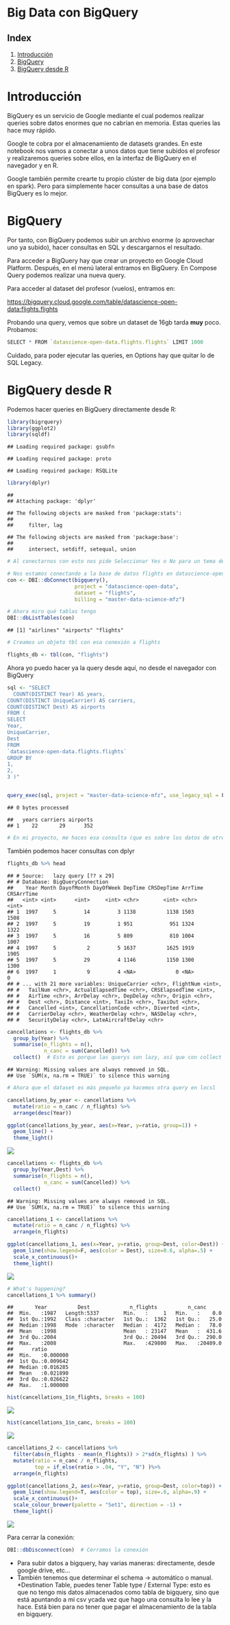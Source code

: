Big Data con BigQuery
================

Index
-----

1.  [Introducción](#introducción)
2.  [BigQuery](#bigquery)
3.  [BigQuery desde R](#bigquery-desde-r)

Introducción
============

BigQuery es un servicio de Google mediante el cual podemos realizar queries sobre datos enormes que no cabrían en memoria. Estas queries las hace muy rápido.

Google te cobra por el almacenamiento de datasets grandes. En este notebook nos vamos a conectar a unos datos que tiene subidos el profesor y realizaremos queries sobre ellos, en la interfaz de BigQuery en el navegador y en R.

Google también permite crearte tu propio clúster de big data (por ejemplo en spark). Pero para simplemente hacer consultas a una base de datos BigQuery es lo mejor.

BigQuery
========

Por tanto, con BigQuery podemos subir un archivo enorme (o aprovechar uno ya subido), hacer consultas en SQL y descargarnos el resultado.

Para acceder a BigQuery hay que crear un proyecto en Google Cloud Platform. Después, en el menú lateral entramos en BigQuery. En Compose Query podemos realizar una nueva query.

Para acceder al dataset del profesor (vuelos), entramos en:

<https://bigquery.cloud.google.com/table/datascience-open-data:flights.flights>

Probando una query, vemos que sobre un dataset de 16gb tarda **muy** poco. Probamos:

``` r
SELECT * FROM `datascience-open-data.flights.flights` LIMIT 1000
```

Cuidado, para poder ejecutar las queries, en Options hay que quitar lo de SQL Legacy.

BigQuery desde R
================

Podemos hacer queries en BigQuery directamente desde R:

``` r
library(bigrquery)
library(ggplot2)
library(sqldf)
```

    ## Loading required package: gsubfn

    ## Loading required package: proto

    ## Loading required package: RSQLite

``` r
library(dplyr)
```

    ## 
    ## Attaching package: 'dplyr'

    ## The following objects are masked from 'package:stats':
    ## 
    ##     filter, lag

    ## The following objects are masked from 'package:base':
    ## 
    ##     intersect, setdiff, setequal, union

``` r
# Al conectarnos con esto nos pide Seleccionar Yes o No para un tema del token. Le damos a Yes.

# Nos estamos conectando a la base de datos flights en datascience-open-data
con <- DBI::dbConnect(bigquery(),
                      project = "datascience-open-data",
                      dataset = "flights",
                      billing = "master-data-science-mfz")
```

``` r
# Ahora miro qué tablas tengo
DBI::dbListTables(con)
```

    ## [1] "airlines" "airports" "flights"

``` r
# Creamos un objeto tbl con esa conexión a flights

flights_db <- tbl(con, "flights")
```

Ahora yo puedo hacer ya la query desde aquí, no desde el navegador con BigQuery

``` r
sql <- "SELECT
  COUNT(DISTINCT Year) AS years,
COUNT(DISTINCT UniqueCarrier) AS carriers,
COUNT(DISTINCT Dest) AS airports
FROM (
SELECT
Year,
UniqueCarrier,
Dest
FROM
`datascience-open-data.flights.flights`
GROUP BY
1,
2,
3 )"


query_exec(sql, project = "master-data-science-mfz", use_legacy_sql = F)
```

    ## 0 bytes processed

    ##   years carriers airports
    ## 1    22       29      352

``` r
# En mi proyecto, me haces esa consulta (que es sobre los datos de otro proyecto)
```

También podemos hacer consultas con dplyr

``` r
flights_db %>% head 
```

    ## # Source:   lazy query [?? x 29]
    ## # Database: BigQueryConnection
    ##    Year Month DayofMonth DayOfWeek DepTime CRSDepTime ArrTime CRSArrTime
    ##   <int> <int>      <int>     <int> <chr>        <int> <chr>        <int>
    ## 1  1997     5         14         3 1138          1138 1503          1508
    ## 2  1997     5         19         1 951            951 1324          1322
    ## 3  1997     5         16         5 809            810 1004          1007
    ## 4  1997     5          2         5 1637          1625 1919          1905
    ## 5  1997     5         29         4 1146          1150 1300          1300
    ## 6  1997     1          9         4 <NA>             0 <NA>             0
    ## # ... with 21 more variables: UniqueCarrier <chr>, FlightNum <int>,
    ## #   TailNum <chr>, ActualElapsedTime <chr>, CRSElapsedTime <int>,
    ## #   AirTime <chr>, ArrDelay <chr>, DepDelay <chr>, Origin <chr>,
    ## #   Dest <chr>, Distance <int>, TaxiIn <chr>, TaxiOut <chr>,
    ## #   Cancelled <int>, CancellationCode <chr>, Diverted <int>,
    ## #   CarrierDelay <chr>, WeatherDelay <chr>, NASDelay <chr>,
    ## #   SecurityDelay <chr>, LateAircraftDelay <chr>

``` r
cancellations <- flights_db %>% 
  group_by(Year) %>% 
  summarise(n_flights = n(), 
            n_canc = sum(Cancelled)) %>% 
  collect()  # Esto es porque las querys son lazy, así que con collect nos lo devuelve.
```

    ## Warning: Missing values are always removed in SQL.
    ## Use `SUM(x, na.rm = TRUE)` to silence this warning

``` r
# Ahora que el dataset es más pequeño ya hacemos otra query en locsl

cancellations_by_year <- cancellations %>% 
  mutate(ratio = n_canc / n_flights) %>% 
  arrange(desc(Year)) 
```

``` r
ggplot(cancellations_by_year, aes(x=Year, y=ratio, group=1)) +
  geom_line() + 
  theme_light()
```

![](07_BigData_BigQuery_files/figure-markdown_github/unnamed-chunk-10-1.png)

``` r
cancellations <- flights_db %>% 
  group_by(Year,Dest) %>% 
  summarise(n_flights = n(), 
            n_canc = sum(Cancelled)) %>% 
  collect() 
```

    ## Warning: Missing values are always removed in SQL.
    ## Use `SUM(x, na.rm = TRUE)` to silence this warning

``` r
cancellations_1 <- cancellations %>% 
  mutate(ratio = n_canc / n_flights) %>% 
  arrange(n_flights)
```

``` r
ggplot(cancellations_1, aes(x=Year, y=ratio, group=Dest, color=Dest)) +
  geom_line(show.legend=F, aes(color = Dest), size=0.6, alpha=.5) + 
  scale_x_continuous()+
  theme_light()
```

![](07_BigData_BigQuery_files/figure-markdown_github/unnamed-chunk-12-1.png)

``` r
# What's happening?
cancellations_1 %>% summary()
```

    ##       Year          Dest             n_flights          n_canc       
    ##  Min.   :1987   Length:5337        Min.   :     1   Min.   :    0.0  
    ##  1st Qu.:1992   Class :character   1st Qu.:  1362   1st Qu.:   25.0  
    ##  Median :1998   Mode  :character   Median :  4172   Median :   78.0  
    ##  Mean   :1998                      Mean   : 23147   Mean   :  431.6  
    ##  3rd Qu.:2004                      3rd Qu.: 20494   3rd Qu.:  290.0  
    ##  Max.   :2008                      Max.   :429800   Max.   :20409.0  
    ##      ratio         
    ##  Min.   :0.000000  
    ##  1st Qu.:0.009642  
    ##  Median :0.016285  
    ##  Mean   :0.021890  
    ##  3rd Qu.:0.026622  
    ##  Max.   :1.000000

``` r
hist(cancellations_1$n_flights, breaks = 100)
```

![](07_BigData_BigQuery_files/figure-markdown_github/unnamed-chunk-13-1.png)

``` r
hist(cancellations_1$n_canc, breaks = 100)
```

![](07_BigData_BigQuery_files/figure-markdown_github/unnamed-chunk-13-2.png)

``` r
cancellations_2 <- cancellations %>% 
  filter(abs(n_flights - mean(n_flights)) > 2*sd(n_flights) ) %>% 
  mutate(ratio = n_canc / n_flights, 
         top = if_else(ratio > .04, "Y", "N") )%>% 
  arrange(n_flights)

ggplot(cancellations_2, aes(x=Year, y=ratio, group=Dest, color=top)) +
  geom_line(show.legend=T, aes(color = top), size=.6, alpha=.9) + 
  scale_x_continuous()+
  scale_colour_brewer(palette = "Set1", direction = -1) +
  theme_light()
```

![](07_BigData_BigQuery_files/figure-markdown_github/unnamed-chunk-13-3.png)

Para cerrar la conexión:

``` r
DBI::dbDisconnect(con)  # Cerramos la conexión
```

-   Para subir datos a bigquery, hay varias maneras: directamente, desde google drive, etc...
-   También tenemos que determinar el schema -&gt; automático o manual. \*Destination Table, puedes tener Table type / External Type: esto es que no tengo mis datos almacenados como tabla de bigquery, sino que está apuntando a mi csv ycada vez que hago una consulta lo lee y la hace. Está bien para no tener que pagar el almacenamiento de la tabla en bigquery.
